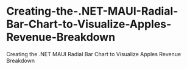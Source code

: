 # Creating-the-.NET-MAUI-Radial-Bar-Chart-to-Visualize-Apples-Revenue-Breakdown
Creating the .NET MAUI Radial Bar Chart to Visualize Apples Revenue Breakdown
